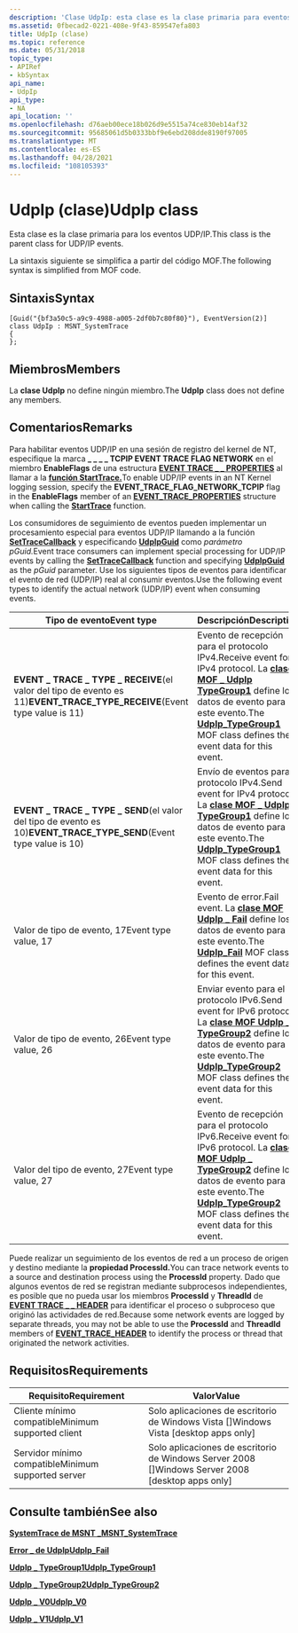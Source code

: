 ```yaml
---
description: 'Clase UdpIp: esta clase es la clase primaria para eventos UDP/IP. La sintaxis siguiente se simplifica a partir del código MOF.'
ms.assetid: 0fbecad2-0221-408e-9f43-859547efa803
title: UdpIp (clase)
ms.topic: reference
ms.date: 05/31/2018
topic_type:
- APIRef
- kbSyntax
api_name:
- UdpIp
api_type:
- NA
api_location: ''
ms.openlocfilehash: d76aeb00ece18b026d9e5515a74ce830eb14af32
ms.sourcegitcommit: 95685061d5b0333bbf9e6ebd208dde8190f97005
ms.translationtype: MT
ms.contentlocale: es-ES
ms.lasthandoff: 04/28/2021
ms.locfileid: "108105393"
---
```

# <a name="udpip-class"></a><span data-ttu-id="8ba46-104">UdpIp (clase)</span><span class="sxs-lookup"><span data-stu-id="8ba46-104">UdpIp class</span></span>

<span data-ttu-id="8ba46-105">Esta clase es la clase primaria para los eventos UDP/IP.</span><span class="sxs-lookup"><span data-stu-id="8ba46-105">This class is the parent class for UDP/IP events.</span></span>

<span data-ttu-id="8ba46-106">La sintaxis siguiente se simplifica a partir del código MOF.</span><span class="sxs-lookup"><span data-stu-id="8ba46-106">The following syntax is simplified from MOF code.</span></span>

## <a name="syntax"></a><span data-ttu-id="8ba46-107">Sintaxis</span><span class="sxs-lookup"><span data-stu-id="8ba46-107">Syntax</span></span>

``` syntax
[Guid("{bf3a50c5-a9c9-4988-a005-2df0b7c80f80}"), EventVersion(2)]
class UdpIp : MSNT_SystemTrace
{
};
```

## <a name="members"></a><span data-ttu-id="8ba46-108">Miembros</span><span class="sxs-lookup"><span data-stu-id="8ba46-108">Members</span></span>

<span data-ttu-id="8ba46-109">La **clase UdpIp** no define ningún miembro.</span><span class="sxs-lookup"><span data-stu-id="8ba46-109">The **UdpIp** class does not define any members.</span></span>

## <a name="remarks"></a><span data-ttu-id="8ba46-110">Comentarios</span><span class="sxs-lookup"><span data-stu-id="8ba46-110">Remarks</span></span>

<span data-ttu-id="8ba46-111">Para habilitar eventos UDP/IP en una sesión de registro del kernel de NT, especifique la marca **\_ \_ \_ \_ TCPIP EVENT TRACE FLAG NETWORK** en el miembro **EnableFlags** de una estructura [**EVENT TRACE \_ \_ PROPERTIES**](/windows/win32/api/evntrace/ns-evntrace-event_trace_properties) al llamar a la [**función StartTrace.**](/windows/win32/api/evntrace/nf-evntrace-starttracea)</span><span class="sxs-lookup"><span data-stu-id="8ba46-111">To enable UDP/IP events in an NT Kernel logging session, specify the **EVENT\_TRACE\_FLAG\_NETWORK\_TCPIP** flag in the **EnableFlags** member of an [**EVENT\_TRACE\_PROPERTIES**](/windows/win32/api/evntrace/ns-evntrace-event_trace_properties) structure when calling the [**StartTrace**](/windows/win32/api/evntrace/nf-evntrace-starttracea) function.</span></span>

<span data-ttu-id="8ba46-112">Los consumidores de seguimiento de eventos pueden implementar un procesamiento especial para eventos UDP/IP llamando a la función [**SetTraceCallback**](/windows/win32/api/evntrace/nf-evntrace-settracecallback) y especificando [**UdpIpGuid**](nt-kernel-logger-constants.md) como *parámetro pGuid.*</span><span class="sxs-lookup"><span data-stu-id="8ba46-112">Event trace consumers can implement special processing for UDP/IP events by calling the [**SetTraceCallback**](/windows/win32/api/evntrace/nf-evntrace-settracecallback) function and specifying [**UdpIpGuid**](nt-kernel-logger-constants.md) as the *pGuid* parameter.</span></span> <span data-ttu-id="8ba46-113">Use los siguientes tipos de eventos para identificar el evento de red (UDP/IP) real al consumir eventos.</span><span class="sxs-lookup"><span data-stu-id="8ba46-113">Use the following event types to identify the actual network (UDP/IP) event when consuming events.</span></span>



| <span data-ttu-id="8ba46-114">Tipo de evento</span><span class="sxs-lookup"><span data-stu-id="8ba46-114">Event type</span></span>                                                         | <span data-ttu-id="8ba46-115">Descripción</span><span class="sxs-lookup"><span data-stu-id="8ba46-115">Description</span></span>                                                                                                                         |
|--------------------------------------------------------------------|-------------------------------------------------------------------------------------------------------------------------------------|
| <span data-ttu-id="8ba46-116">**EVENT \_ TRACE \_ TYPE \_ RECEIVE**(el valor del tipo de evento es 11)</span><span class="sxs-lookup"><span data-stu-id="8ba46-116">**EVENT\_TRACE\_TYPE\_RECEIVE**(Event type value is 11)</span></span><br/> | <span data-ttu-id="8ba46-117">Evento de recepción para el protocolo IPv4.</span><span class="sxs-lookup"><span data-stu-id="8ba46-117">Receive event for IPv4 protocol.</span></span> <span data-ttu-id="8ba46-118">La [**clase MOF \_ UdpIp TypeGroup1**](udpip-typegroup1.md) define los datos de evento para este evento.</span><span class="sxs-lookup"><span data-stu-id="8ba46-118">The [**UdpIp\_TypeGroup1**](udpip-typegroup1.md) MOF class defines the event data for this event.</span></span> |
| <span data-ttu-id="8ba46-119">**EVENT \_ TRACE \_ TYPE \_ SEND**(el valor del tipo de evento es 10)</span><span class="sxs-lookup"><span data-stu-id="8ba46-119">**EVENT\_TRACE\_TYPE\_SEND**(Event type value is 10)</span></span><br/>    | <span data-ttu-id="8ba46-120">Envío de eventos para el protocolo IPv4.</span><span class="sxs-lookup"><span data-stu-id="8ba46-120">Send event for IPv4 protocol.</span></span> <span data-ttu-id="8ba46-121">La [**clase MOF \_ UdpIp TypeGroup1**](udpip-typegroup1.md) define los datos de evento para este evento.</span><span class="sxs-lookup"><span data-stu-id="8ba46-121">The [**UdpIp\_TypeGroup1**](udpip-typegroup1.md) MOF class defines the event data for this event.</span></span>    |
| <span data-ttu-id="8ba46-122">Valor de tipo de evento, 17</span><span class="sxs-lookup"><span data-stu-id="8ba46-122">Event type value, 17</span></span>                                               | <span data-ttu-id="8ba46-123">Evento de error.</span><span class="sxs-lookup"><span data-stu-id="8ba46-123">Fail event.</span></span> <span data-ttu-id="8ba46-124">La [**clase MOF UdpIp \_ Fail**](udpip-fail.md) define los datos de evento para este evento.</span><span class="sxs-lookup"><span data-stu-id="8ba46-124">The [**UdpIp\_Fail**](udpip-fail.md) MOF class defines the event data for this event.</span></span>                                  |
| <span data-ttu-id="8ba46-125">Valor de tipo de evento, 26</span><span class="sxs-lookup"><span data-stu-id="8ba46-125">Event type value, 26</span></span>                                               | <span data-ttu-id="8ba46-126">Enviar evento para el protocolo IPv6.</span><span class="sxs-lookup"><span data-stu-id="8ba46-126">Send event for IPv6 protocol.</span></span> <span data-ttu-id="8ba46-127">La [**clase MOF UdpIp \_ TypeGroup2**](udpip-typegroup2.md) define los datos de evento para este evento.</span><span class="sxs-lookup"><span data-stu-id="8ba46-127">The [**UdpIp\_TypeGroup2**](udpip-typegroup2.md) MOF class defines the event data for this event.</span></span>    |
| <span data-ttu-id="8ba46-128">Valor del tipo de evento, 27</span><span class="sxs-lookup"><span data-stu-id="8ba46-128">Event type value, 27</span></span>                                               | <span data-ttu-id="8ba46-129">Evento de recepción para el protocolo IPv6.</span><span class="sxs-lookup"><span data-stu-id="8ba46-129">Receive event for IPv6 protocol.</span></span> <span data-ttu-id="8ba46-130">La [**clase MOF UdpIp \_ TypeGroup2**](udpip-typegroup2.md) define los datos de evento para este evento.</span><span class="sxs-lookup"><span data-stu-id="8ba46-130">The [**UdpIp\_TypeGroup2**](udpip-typegroup2.md) MOF class defines the event data for this event.</span></span> |



 

<span data-ttu-id="8ba46-131">Puede realizar un seguimiento de los eventos de red a un proceso de origen y destino mediante la **propiedad ProcessId.**</span><span class="sxs-lookup"><span data-stu-id="8ba46-131">You can trace network events to a source and destination process using the **ProcessId** property.</span></span> <span data-ttu-id="8ba46-132">Dado que algunos eventos de red se registran mediante subprocesos independientes, es posible que no pueda usar los miembros **ProcessId** y **ThreadId** de [**EVENT TRACE \_ \_ HEADER**](/windows/win32/api/evntrace/ns-evntrace-event_trace_header) para identificar el proceso o subproceso que originó las actividades de red.</span><span class="sxs-lookup"><span data-stu-id="8ba46-132">Because some network events are logged by separate threads, you may not be able to use the **ProcessId** and **ThreadId** members of [**EVENT\_TRACE\_HEADER**](/windows/win32/api/evntrace/ns-evntrace-event_trace_header) to identify the process or thread that originated the network activities.</span></span>

## <a name="requirements"></a><span data-ttu-id="8ba46-133">Requisitos</span><span class="sxs-lookup"><span data-stu-id="8ba46-133">Requirements</span></span>



| <span data-ttu-id="8ba46-134">Requisito</span><span class="sxs-lookup"><span data-stu-id="8ba46-134">Requirement</span></span> | <span data-ttu-id="8ba46-135">Valor</span><span class="sxs-lookup"><span data-stu-id="8ba46-135">Value</span></span> |
|-------------------------------------|------------------------------------------------------|
| <span data-ttu-id="8ba46-136">Cliente mínimo compatible</span><span class="sxs-lookup"><span data-stu-id="8ba46-136">Minimum supported client</span></span><br/> | <span data-ttu-id="8ba46-137">Solo aplicaciones de escritorio de Windows Vista \[\]</span><span class="sxs-lookup"><span data-stu-id="8ba46-137">Windows Vista \[desktop apps only\]</span></span><br/>       |
| <span data-ttu-id="8ba46-138">Servidor mínimo compatible</span><span class="sxs-lookup"><span data-stu-id="8ba46-138">Minimum supported server</span></span><br/> | <span data-ttu-id="8ba46-139">Solo aplicaciones de escritorio de Windows Server 2008 \[\]</span><span class="sxs-lookup"><span data-stu-id="8ba46-139">Windows Server 2008 \[desktop apps only\]</span></span><br/> |



## <a name="see-also"></a><span data-ttu-id="8ba46-140">Consulte también</span><span class="sxs-lookup"><span data-stu-id="8ba46-140">See also</span></span>

<dl> <dt>

[<span data-ttu-id="8ba46-141">**SystemTrace de MSNT \_**</span><span class="sxs-lookup"><span data-stu-id="8ba46-141">**MSNT\_SystemTrace**</span></span>](msnt-systemtrace.md)
</dt> <dt>

[<span data-ttu-id="8ba46-142">**Error \_ de UdpIp**</span><span class="sxs-lookup"><span data-stu-id="8ba46-142">**UdpIp\_Fail**</span></span>](udpip-fail.md)
</dt> <dt>

[<span data-ttu-id="8ba46-143">**UdpIp \_ TypeGroup1**</span><span class="sxs-lookup"><span data-stu-id="8ba46-143">**UdpIp\_TypeGroup1**</span></span>](udpip-typegroup1.md)
</dt> <dt>

[<span data-ttu-id="8ba46-144">**UdpIp \_ TypeGroup2**</span><span class="sxs-lookup"><span data-stu-id="8ba46-144">**UdpIp\_TypeGroup2**</span></span>](udpip-typegroup2.md)
</dt> <dt>

[<span data-ttu-id="8ba46-145">**UdpIp \_ V0**</span><span class="sxs-lookup"><span data-stu-id="8ba46-145">**UdpIp\_V0**</span></span>](udpip-v0.md)
</dt> <dt>

[<span data-ttu-id="8ba46-146">**UdpIp \_ V1**</span><span class="sxs-lookup"><span data-stu-id="8ba46-146">**UdpIp\_V1**</span></span>](udpip-v1.md)
</dt> </dl>

 

 
